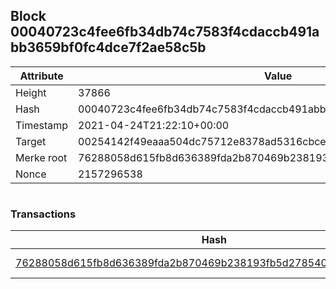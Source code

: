 ## Block 00040723c4fee6fb34db74c7583f4cdaccb491abb3659bf0fc4dce7f2ae58c5b

Attribute | Value
--- | ---
Height | 37866
Hash | 00040723c4fee6fb34db74c7583f4cdaccb491abb3659bf0fc4dce7f2ae58c5b
Timestamp | 2021-04-24T21:22:10+00:00
Target | 00254142f49eaaa504dc75712e8378ad5316cbcead634704b3734b6271167cc4
Merke root | 76288058d615fb8d636389fda2b870469b238193fb5d2785400ad60d1c9dadee
Nonce | 2157296538

```

```

### Transactions

Hash | Amount
--- | ---
[76288058d615fb8d636389fda2b870469b238193fb5d2785400ad60d1c9dadee](76288058d615fb8d636389fda2b870469b238193fb5d2785400ad60d1c9dadee.md) | 10.00000000 SKEPTI 
